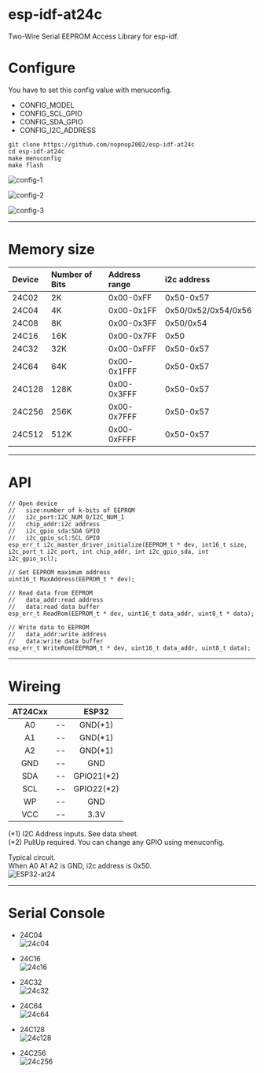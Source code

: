 # esp-idf-at24c
Two-Wire Serial EEPROM Access Library for esp-idf.   

# Configure
You have to set this config value with menuconfig.   
- CONFIG_MODEL   
- CONFIG_SCL_GPIO   
- CONFIG_SDA_GPIO   
- CONFIG_I2C_ADDRESS   

```
git clone https://github.com/nopnop2002/esp-idf-at24c
cd esp-idf-at24c
make menuconfig
make flash
```

![config-1](https://user-images.githubusercontent.com/6020549/79178157-6f166700-7e3f-11ea-9e1a-c8beab040df5.jpg)

![config-2](https://user-images.githubusercontent.com/6020549/79178160-70e02a80-7e3f-11ea-92c2-1c671a090f7b.jpg)

![config-3](https://user-images.githubusercontent.com/6020549/79178166-73428480-7e3f-11ea-8266-ceac32c4e09b.jpg)

---

# Memory size

|Device|Number of Bits|Address range|i2c address|
|:---|:---|:---|:---|
|24C02|2K|0x00-0xFF|0x50-0x57|
|24C04|4K|0x00-0x1FF|0x50/0x52/0x54/0x56|
|24C08|8K|0x00-0x3FF|0x50/0x54|
|24C16|16K|0x00-0x7FF|0x50|
|24C32|32K|0x00-0xFFF|0x50-0x57|
|24C64|64K|0x00-0x1FFF|0x50-0x57|
|24C128|128K|0x00-0x3FFF|0x50-0x57|
|24C256|256K|0x00-0x7FFF|0x50-0x57|
|24C512|512K|0x00-0xFFFF|0x50-0x57|

---

# API
```
// Open device
//   size:number of k-bits of EEPROM
//   i2c_port:I2C_NUM_0/I2C_NUM_1
//   chip_addr:i2c address
//   i2c_gpio_sda:SDA GPIO
//   i2c_gpio_scl:SCL GPIO
esp_err_t i2c_master_driver_initialize(EEPROM_t * dev, int16_t size, i2c_port_t i2c_port, int chip_addr, int i2c_gpio_sda, int i2c_gpio_scl);

// Get EEPROM maximum address
uint16_t MaxAddress(EEPROM_t * dev);

// Read data from EEPROM
//   data_addr:read address
//   data:read data buffer
esp_err_t ReadRom(EEPROM_t * dev, uint16_t data_addr, uint8_t * data);

// Write data to EEPROM
//   data_addr:write address
//   data:write data buffer
esp_err_t WriteRom(EEPROM_t * dev, uint16_t data_addr, uint8_t data);
```

---

# Wireing  

|AT24Cxx||ESP32|
|:-:|:-:|:-:|
|A0|--|GND(*1)|
|A1|--|GND(*1)|
|A2|--|GND(*1)|
|GND|--|GND|
|SDA|--|GPIO21(*2)|
|SCL|--|GPIO22(*2)|
|WP|--|GND|
|VCC|--|3.3V|

(*1) I2C Address inputs. See data sheet.   
(*2) PullUp required. You can change any GPIO using menuconfig.   

Typical circuit.   
When A0 A1 A2 is GND, i2c address is 0x50.  
![ESP32-at24](https://user-images.githubusercontent.com/6020549/90574611-5c98a980-e1f4-11ea-9bd2-9d2cb5272cd4.jpg)

---

# Serial Console   

- 24C04   
![24c04](https://user-images.githubusercontent.com/6020549/79179697-3082ab80-7e43-11ea-9209-9246f335efde.jpg)

- 24C16   
![24c16](https://user-images.githubusercontent.com/6020549/79179706-337d9c00-7e43-11ea-8d0f-4722073b7b56.jpg)

- 24C32   
![24c32](https://user-images.githubusercontent.com/6020549/79179713-37112300-7e43-11ea-93d5-afd1c70b28d3.jpg)

- 24C64   
![24c64](https://user-images.githubusercontent.com/6020549/79179721-3bd5d700-7e43-11ea-8425-df9ec47ae52d.jpg)

- 24C128   
![24c128](https://user-images.githubusercontent.com/6020549/79179731-4001f480-7e43-11ea-9296-c62ea59c204c.jpg)

- 24C256   
![24c256](https://user-images.githubusercontent.com/6020549/79179735-43957b80-7e43-11ea-92cd-a667ad20d3ed.jpg)


